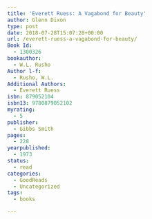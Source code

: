 ```yaml
---
title: 'Everett Ruess: A Vagabond for Beauty'
author: Glenn Dixon
type: post
date: 2018-07-28T15:07:28+00:00
url: /everett-ruess-a-vagabond-for-beauty/
Book Id:
  - 1300326
bookauthor:
  - W.L. Rusho
Author l-f:
  - Rusho, W.L.
Additional Authors:
  - Everett Ruess
isbn: 879052104
isbn13: 9780879052102
myrating:
  - 5
publisher:
  - Gibbs Smith
pages:
  - 228
yearpublished:
  - 1973
status:
  - read
categories:
  - GoodReads
  - Uncategorized
tags:
  - books

---
```

